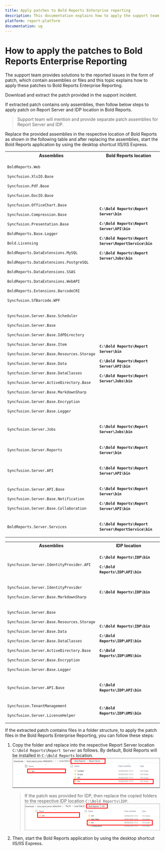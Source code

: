 ```yaml
---
title: Apply patches to Bold Reports Enterprise reporting
description: This documentation explains how to apply the support team provided patches to Bold Reports Enterprise reporting
platform: report-platform
documentation: ug
---
```


# How to apply the patches to Bold Reports Enterprise Reporting

The support team provides solutions to the reported issues in the form of patch, which contain assemblies or files and this topic explains how to apply these patches to Bold Reports Enterprise Reporting.

Download and extract the patch provided in the support incident.

If extracted patch contains only assemblies, then follow below steps to apply patch on Report Server and IDP location in Bold Reports.

> Support team will mention and provide separate patch assemblies for Report Server and IDP.

Replace the provided assemblies in the respective location of Bold Reports as shown in the following table and after replacing the assemblies, start the Bold Reports application by using the desktop shortcut IIS/IIS Express.

<table>
<tr>
<th>
Assemblies
</th>
<th>
Bold Reports location
</th>
</tr>
<tr>
<td>

`BoldReports.Web`

`Syncfusion.XlsIO.Base`

`Syncfusion.Pdf.Base`

`Syncfusion.DocIO.Base`

`Syncfusion.OfficeChart.Base`

`Syncfusion.Compression.Base`

`Syncfusion.Presentation.Base`

`BoldReports.Base.Logger`

`Bold.Licensing`

`BoldReports.DataExtensions.MySQL`

`BoldReports.DataExtensions.PostgreSQL`

`BoldReports.DataExtensions.SSAS`

`BoldReports.DataExtensions.WebAPI`

`BoldReports.Extensions.BarcodeCRI`

`Syncfusion.SfBarcode.WPF`

</td>
<td>

**`C:\Bold Reports\Report Server\bin`**

**`C:\Bold Reports\Report Server\API\bin`**

**`C:\Bold Reports\Report Server\ReportService\bin`**

**`C:\Bold Reports\Report Server\Jobs\bin`**

</td>
</tr>
<tr>
<td>

`Syncfusion.Server.Base.Scheduler`

`Syncfusion.Server.Base`

`Syncfusion.Server.Base.IdPDirectory`

`Syncfusion.Server.Base.Item`

`Syncfusion.Server.Base.Resources.Storage`

`Syncfusion.Server.Base.Data`

`Syncfusion.Server.Base.DataClasses`

`Syncfusion.Server.ActiveDirectory.Base`

`Syncfusion.Server.Base.MarkdownSharp`

`Syncfusion.Server.Base.Encryption`

`Syncfusion.Server.Base.Logger`

</td>
<td>

**`C:\Bold Reports\Report Server\bin`**

**`C:\Bold Reports\Report Server\API\bin`**

**`C:\Bold Reports\Report Server\Jobs\bin`**

</td>
</tr>
<tr>
<td>

`Syncfusion.Server.Jobs`

</td>
<td>

**`C:\Bold Reports\Report Server\Jobs\bin`**

</td>
</tr>
<tr>
<td>

`Syncfusion.Server.Reports`

</td>
<td>

**`C:\Bold Reports\Report Server\bin`**

</td>
</tr>
<tr>
<td>

`Syncfusion.Server.API`

</td>
<td>

**`C:\Bold Reports\Report Server\API\bin`**

</td>
</tr>
<tr>
<td>

`Syncfusion.Server.API.Base`

`Syncfusion.Server.Base.Notification`

`Syncfusion.Server.Base.Collaboration`

</td>
<td>

**`C:\Bold Reports\Report Server\bin`**

**`C:\Bold Reports\Report Server\API\bin`**

</td>
</tr>
<tr>
<td>

`BoldReports.Server.Services`

</td>
<td>

**`C:\Bold Reports\Report Server\ReportService\bin`**

</td>
</tr>
</table>

<table>
<tr>
<th>
Assemblies
</th>
<th>
IDP location
</th>
</tr>
<tr>
<td>

`Syncfusion.Server.IdentityProvider.API`

</td>
<td>

**`C:\Bold Reports\IDP\bin`**

**`C:\Bold Reports\IDP\API\bin`**

</td>
</tr>
<td>

`Syncfusion.Server.IdentityProvider`

`Syncfusion.Server.Base.MarkdownSharp`

</td>
<td>

**`C:\Bold Reports\IDP\bin`**

</td>
</tr>
<tr>
<td>

`Syncfusion.Server.Base`

`Syncfusion.Server.Base.Resources.Storage`

`Syncfusion.Server.Base.Data`

`Syncfusion.Server.Base.DataClasses`

`Syncfusion.Server.ActiveDirectory.Base`

`Syncfusion.Server.Base.Encryption`

`Syncfusion.Server.Base.Logger`

</td>
<td>

**`C:\Bold Reports\IDP\bin`**

**`C:\Bold Reports\IDP\API\bin`**

**`C:\Bold Reports\IDP\UMS\bin`**

</td>
</tr>
<tr>
<td>

`Syncfusion.Server.API.Base`

</td>
<td>

**`C:\Bold Reports\IDP\API\bin`**

</td>
</tr>
<tr>
<td>

`Syncfusion.TenantManagement`

`Syncfusion.Server.LicenseHelper`

</td>
<td>

**`C:\Bold Reports\IDP\UMS\bin`**

</td>
</tr>
</table>

If the extracted patch contains files in a folder structure, to apply the patch files in the Bold Reports Enterprise Reporting, you can follow these steps:

1. Copy the folder and replace into the respective Report Server location `C:\Bold Reports\Report Server` as follows. By default, Bold Reports will be installed in `C:\Bold Reports` location.
  ![Report Server Location](/static/assets/on-premise/images/how-to/report-server-location-in-bold-reports.png)
     >If the patch was provided for IDP, then replace the copied folders to the respective IDP location `C:\Bold Reports\IDP`.
     >![IDP Location](/static/assets/on-premise/images/how-to/idp-location-in-bold-reports.png)
2. Then, start the Bold Reports application by using the desktop shortcut IIS/IIS Express.
